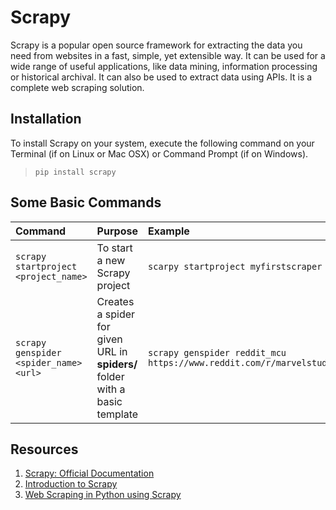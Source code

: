 # Scrapy

Scrapy is a popular open source framework for extracting the data you need from websites in a fast, simple, yet extensible way. It can be used for a wide range of useful applications, like data mining, information processing or historical archival. It can also be used to extract data using APIs. It is a complete web scraping solution.

## Installation

To install Scrapy on your system, execute the following command on your Terminal (if on Linux or Mac OSX) or Command Prompt (if on Windows).
> `pip install scrapy`

## Some Basic Commands

| Command | Purpose | Example |
| :--- | :--- | :-- |
| `scrapy startproject <project_name>` | To start a new Scrapy project | `scarpy startproject myfirstscraper` |
| `scrapy genspider <spider_name> <url>` | Creates a spider for given URL in **spiders/** folder with a basic template | `scrapy genspider reddit_mcu https://www.reddit.com/r/marvelstudios/` |

## Resources 

1. [Scrapy: Official Documentation](https://scrapy.org/)
1. [Introduction to Scrapy](https://www.pythongasm.com/introduction-to-scrapy/)
1. [Web Scraping in Python using Scrapy](https://www.analyticsvidhya.com/blog/2017/07/web-scraping-in-python-using-scrapy/)